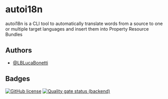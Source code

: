 # autoi18n
autoi18n is a CLI tool to automatically translate words from a source to one or multiple target languages and insert them into Property Resource Bundles

## Authors

- [@LBLucaBonetti](https://www.github.com/LBLucaBonetti)

## Badges

[![GitHub license](https://img.shields.io/github/license/LBLucaBonetti/autoi18n)](https://github.com/LBLucaBonetti/autoi18n/blob/main/LICENSE)
[![Quality gate status (backend)](https://sonarcloud.io/api/project_badges/measure?project=LBLucaBonetti_autoi18n&metric=alert_status)](https://sonarcloud.io/summary/new_code?id=LBLucaBonetti_autoi18n)